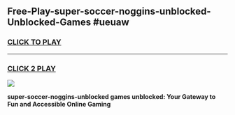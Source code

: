 
## Free-Play-super-soccer-noggins-unblocked-Unblocked-Games #ueuaw
<h3>
<a href="https://news.freeplayer.one?title=super-soccer-noggins-unblocked&ref=8M">CLICK TO PLAY</a></h3>
<hr>

<h3>
<a href="https://news.freeplayer.one?title=super-soccer-noggins-unblocked&ref=8M">CLICK 2 PLAY</a>
  
</h3>

<a href="https://news.freeplayer.one?title=super-soccer-noggins-unblocked&ref=8M"><img src="https://clearcache.store/games.png"></a>


**super-soccer-noggins-unblocked games unblocked: Your Gateway to Fun and Accessible Online Gaming**
